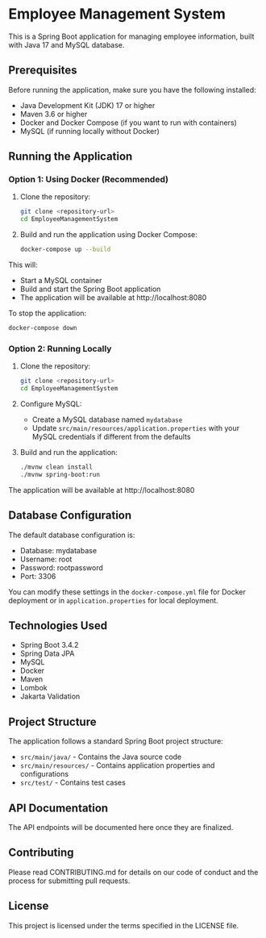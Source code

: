 # Employee Management System

This is a Spring Boot application for managing employee information, built with Java 17 and MySQL database.

## Prerequisites

Before running the application, make sure you have the following installed:

- Java Development Kit (JDK) 17 or higher
- Maven 3.6 or higher
- Docker and Docker Compose (if you want to run with containers)
- MySQL (if running locally without Docker)

## Running the Application

### Option 1: Using Docker (Recommended)

1. Clone the repository:
   ```bash
   git clone <repository-url>
   cd EmployeeManagementSystem
   ```

2. Build and run the application using Docker Compose:
   ```bash
   docker-compose up --build
   ```

This will:
- Start a MySQL container
- Build and start the Spring Boot application
- The application will be available at http://localhost:8080

To stop the application:
```bash
docker-compose down
```

### Option 2: Running Locally

1. Clone the repository:
   ```bash
   git clone <repository-url>
   cd EmployeeManagementSystem
   ```

2. Configure MySQL:
   - Create a MySQL database named `mydatabase`
   - Update `src/main/resources/application.properties` with your MySQL credentials if different from the defaults

3. Build and run the application:
   ```bash
   ./mvnw clean install
   ./mvnw spring-boot:run
   ```

The application will be available at http://localhost:8080

## Database Configuration

The default database configuration is:
- Database: mydatabase
- Username: root
- Password: rootpassword
- Port: 3306

You can modify these settings in the `docker-compose.yml` file for Docker deployment or in `application.properties` for local deployment.

## Technologies Used

- Spring Boot 3.4.2
- Spring Data JPA
- MySQL
- Docker
- Maven
- Lombok
- Jakarta Validation

## Project Structure

The application follows a standard Spring Boot project structure:
- `src/main/java/` - Contains the Java source code
- `src/main/resources/` - Contains application properties and configurations
- `src/test/` - Contains test cases

## API Documentation

The API endpoints will be documented here once they are finalized.

## Contributing

Please read CONTRIBUTING.md for details on our code of conduct and the process for submitting pull requests.

## License

This project is licensed under the terms specified in the LICENSE file. 